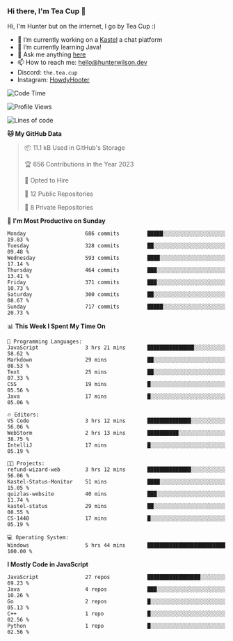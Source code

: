 ### Hi there, I'm Tea Cup 👋 

Hi, I'm Hunter but on the internet, I go by Tea Cup :)

- 🔭 I’m currently working on a [Kastel](https://github.com/KastelApp) a chat platform
- 🌱 I’m currently learning Java!
- 💬 Ask me anything [here](https://github.com/TheTeaCup/TheTeaCup/issues)
- 📫 How to reach me: [hello@hunterwilson.dev](mailto:hello@hunterwilson.dev)
- Discord: `the.tea.cup`
- Instagram: [HowdyHooter](https://instagram.com/HowdyHooter)

<!--START_SECTION:waka-->
![Code Time](http://img.shields.io/badge/Code%20Time-348%20hrs%2048%20mins-blue)

![Profile Views](http://img.shields.io/badge/Profile%20Views-1-blue)

![Lines of code](https://img.shields.io/badge/From%20Hello%20World%20I%27ve%20Written-953.6%20thousand%20lines%20of%20code-blue)

**🐱 My GitHub Data** 

> 📦 11.1 kB Used in GitHub's Storage 
 > 
> 🏆 656 Contributions in the Year 2023
 > 
> 💼 Opted to Hire
 > 
> 📜 12 Public Repositories 
 > 
> 🔑 8 Private Repositories 
 > 
📅 **I'm Most Productive on Sunday** 

```text
Monday                   686 commits         █████░░░░░░░░░░░░░░░░░░░░   19.83 % 
Tuesday                  328 commits         ██░░░░░░░░░░░░░░░░░░░░░░░   09.48 % 
Wednesday                593 commits         ████░░░░░░░░░░░░░░░░░░░░░   17.14 % 
Thursday                 464 commits         ███░░░░░░░░░░░░░░░░░░░░░░   13.41 % 
Friday                   371 commits         ███░░░░░░░░░░░░░░░░░░░░░░   10.73 % 
Saturday                 300 commits         ██░░░░░░░░░░░░░░░░░░░░░░░   08.67 % 
Sunday                   717 commits         █████░░░░░░░░░░░░░░░░░░░░   20.73 % 
```


📊 **This Week I Spent My Time On** 

```text
💬 Programming Languages: 
JavaScript               3 hrs 21 mins       ███████████████░░░░░░░░░░   58.62 % 
Markdown                 29 mins             ██░░░░░░░░░░░░░░░░░░░░░░░   08.53 % 
Text                     25 mins             ██░░░░░░░░░░░░░░░░░░░░░░░   07.33 % 
CSS                      19 mins             █░░░░░░░░░░░░░░░░░░░░░░░░   05.56 % 
Java                     17 mins             █░░░░░░░░░░░░░░░░░░░░░░░░   05.06 % 

🔥 Editors: 
VS Code                  3 hrs 12 mins       ██████████████░░░░░░░░░░░   56.06 % 
WebStorm                 2 hrs 13 mins       ██████████░░░░░░░░░░░░░░░   38.75 % 
IntelliJ                 17 mins             █░░░░░░░░░░░░░░░░░░░░░░░░   05.19 % 

🐱‍💻 Projects: 
refund-wizard-web        3 hrs 12 mins       ██████████████░░░░░░░░░░░   56.06 % 
Kastel-Status-Monitor    51 mins             ████░░░░░░░░░░░░░░░░░░░░░   15.05 % 
quizlas-website          40 mins             ███░░░░░░░░░░░░░░░░░░░░░░   11.74 % 
kastel-status            29 mins             ██░░░░░░░░░░░░░░░░░░░░░░░   08.55 % 
CS-1440                  17 mins             █░░░░░░░░░░░░░░░░░░░░░░░░   05.19 % 

💻 Operating System: 
Windows                  5 hrs 44 mins       █████████████████████████   100.00 % 
```

**I Mostly Code in JavaScript** 

```text
JavaScript               27 repos            █████████████████░░░░░░░░   69.23 % 
Java                     4 repos             ███░░░░░░░░░░░░░░░░░░░░░░   10.26 % 
Go                       2 repos             █░░░░░░░░░░░░░░░░░░░░░░░░   05.13 % 
C++                      1 repo              █░░░░░░░░░░░░░░░░░░░░░░░░   02.56 % 
Python                   1 repo              █░░░░░░░░░░░░░░░░░░░░░░░░   02.56 % 
```




<!--END_SECTION:waka-->
